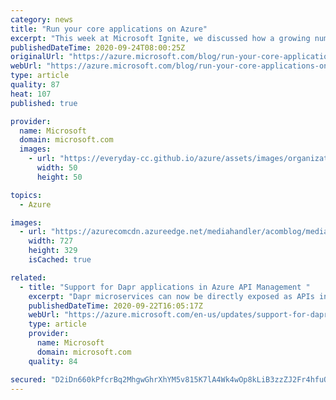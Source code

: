 ```yaml
---
category: news
title: "Run your core applications on Azure"
excerpt: "This week at Microsoft Ignite, we discussed how a growing number of customers and independent software vendors (ISVs) are running their mission and business-critical applications on Azure."
publishedDateTime: 2020-09-24T08:00:25Z
originalUrl: "https://azure.microsoft.com/blog/run-your-core-applications-on-azure/"
webUrl: "https://azure.microsoft.com/blog/run-your-core-applications-on-azure/"
type: article
quality: 87
heat: 107
published: true

provider:
  name: Microsoft
  domain: microsoft.com
  images:
    - url: "https://everyday-cc.github.io/azure/assets/images/organizations/microsoft.com-50x50.jpg"
      width: 50
      height: 50

topics:
  - Azure

images:
  - url: "https://azurecomcdn.azureedge.net/mediahandler/acomblog/media/Default/blog/70caf24a-0e34-48b0-9033-cf219905d9e9.png"
    width: 727
    height: 329
    isCached: true

related:
  - title: "Support for Dapr applications in Azure API Management "
    excerpt: "Dapr microservices can now be directly exposed as APIs in API Management."
    publishedDateTime: 2020-09-22T16:05:17Z
    webUrl: "https://azure.microsoft.com/en-us/updates/support-for-dapr-applications-in-azure-api-management/"
    type: article
    provider:
      name: Microsoft
      domain: microsoft.com
    quality: 84

secured: "D2iDn660kPfcrBq2MhgwGhrXhYM5v815K7lA4Wk4wOp8kLiB3zzZJ2Fr4hfuQB822Afit6V3Yz6JVGQ8LnDhcZuFNUhxFzN09wFTuUrjLXHH0BjECE8SEU/RZD+/J8uuYMeca86dcmQV2wncUEDyRKfNb2omIgXRaCOVxe0YZ+iekQgFctnCkUtN8P2Ijo+eMCiL2FBU53ZJdIUTdh0YpsxA2qf5FkC6WeRM3DgXkK/hjdUJOCRyybdwsbGDP5i6X6KwWqPOw0DwE/CgEaoss48NAky7lY51LVPPJWVFGn7A6eyclj3VKgNQOAZoygpvcVHLrOSujv+mz6RqTF0npjLTA+NhQd9spRaAG/m/WSI=;ieIqyBALeBustVSnt6zvQw=="
---
```


